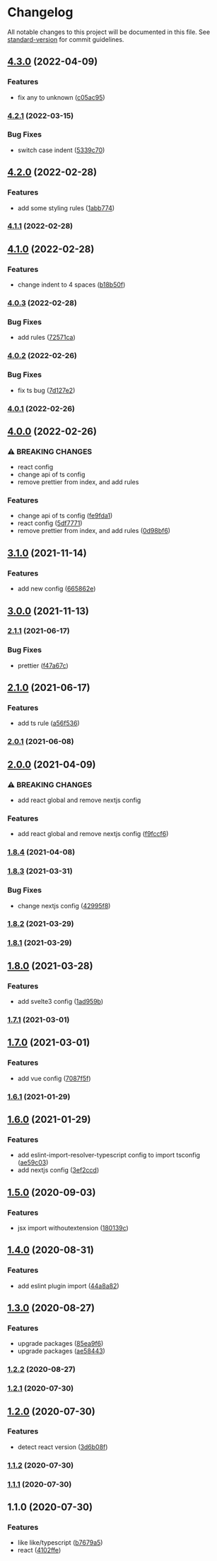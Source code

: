# Changelog

All notable changes to this project will be documented in this file. See [standard-version](https://github.com/conventional-changelog/standard-version) for commit guidelines.

## [4.3.0](https://github.com/ekilzen/eslint-config-like/compare/v4.2.1...v4.3.0) (2022-04-09)


### Features

* fix any to unknown ([c05ac95](https://github.com/ekilzen/eslint-config-like/commit/c05ac95c33438e71892540cd1f4c161846607bb8))

### [4.2.1](https://github.com/ekilzen/eslint-config-like/compare/v4.2.0...v4.2.1) (2022-03-15)


### Bug Fixes

* switch case indent ([5339c70](https://github.com/ekilzen/eslint-config-like/commit/5339c7085433b321a80b9aa77245bf14be83237b))

## [4.2.0](https://github.com/ekilzen/eslint-config-like/compare/v4.1.1...v4.2.0) (2022-02-28)


### Features

* add some styling rules ([1abb774](https://github.com/ekilzen/eslint-config-like/commit/1abb7744d1bd77915f768cf263fdf6a4c06787ff))

### [4.1.1](https://github.com/ekilzen/eslint-config-like/compare/v4.1.0...v4.1.1) (2022-02-28)

## [4.1.0](https://github.com/ekilzen/eslint-config-like/compare/v4.0.3...v4.1.0) (2022-02-28)


### Features

* change indent to 4 spaces ([b18b50f](https://github.com/ekilzen/eslint-config-like/commit/b18b50f0b1ba33729a67ed66e43f62b86e7970f0))

### [4.0.3](https://github.com/ekilzen/eslint-config-like/compare/v4.0.2...v4.0.3) (2022-02-28)


### Bug Fixes

* add rules ([72571ca](https://github.com/ekilzen/eslint-config-like/commit/72571cab5da4dc978492859814a12b6b50076219))

### [4.0.2](https://github.com/ekilzen/eslint-config-like/compare/v4.0.1...v4.0.2) (2022-02-26)


### Bug Fixes

* fix ts bug ([7d127e2](https://github.com/ekilzen/eslint-config-like/commit/7d127e24a13b0b72c5ee827de847f3315753b530))

### [4.0.1](https://github.com/ekilzen/eslint-config-like/compare/v4.0.0...v4.0.1) (2022-02-26)

## [4.0.0](https://github.com/ekilzen/eslint-config-like/compare/v3.1.0...v4.0.0) (2022-02-26)


### ⚠ BREAKING CHANGES

* react config
* change api of ts config
* remove prettier from index, and add rules

### Features

* change api of ts config ([fe9fda1](https://github.com/ekilzen/eslint-config-like/commit/fe9fda1a138ed456acf722b47a5a10e3410db219))
* react config ([5df7771](https://github.com/ekilzen/eslint-config-like/commit/5df7771b3a25fafd81bd94261b09137749f69594))
* remove prettier from index, and add rules ([0d98bf6](https://github.com/ekilzen/eslint-config-like/commit/0d98bf69ac07ff021950131cd07a9b6bcc635354))

## [3.1.0](https://github.com/ekilzen/eslint-config-like/compare/v3.0.0...v3.1.0) (2021-11-14)


### Features

* add new config ([665862e](https://github.com/ekilzen/eslint-config-like/commit/665862e238c59fd554faad482ad684386edc6c18))

## [3.0.0](https://github.com/ekilzen/eslint-config-like/compare/v2.1.1...v3.0.0) (2021-11-13)

### [2.1.1](https://github.com/ekilzen/eslint-config-like/compare/v2.1.0...v2.1.1) (2021-06-17)


### Bug Fixes

* prettier ([f47a67c](https://github.com/ekilzen/eslint-config-like/commit/f47a67c8704545c6c6fcca861980f18e8b1ed4b0))

## [2.1.0](https://github.com/ekilzen/eslint-config-like/compare/v2.0.1...v2.1.0) (2021-06-17)


### Features

* add ts rule ([a56f536](https://github.com/ekilzen/eslint-config-like/commit/a56f53633a89d488cdaa14cc124dd7c281d8f599))

### [2.0.1](https://github.com/ekilzen/eslint-config-like/compare/v2.0.0...v2.0.1) (2021-06-08)

## [2.0.0](https://github.com/ekilzen/eslint-config-like/compare/v1.8.4...v2.0.0) (2021-04-09)


### ⚠ BREAKING CHANGES

* add react global and remove nextjs config

### Features

* add react global and remove nextjs config ([f9fccf6](https://github.com/ekilzen/eslint-config-like/commit/f9fccf68fde61222d3f71172eaf861291aa2dc86))

### [1.8.4](https://github.com/ekilzen/eslint-config-like/compare/v1.8.3...v1.8.4) (2021-04-08)

### [1.8.3](https://github.com/ekilzen/eslint-config-like/compare/v1.8.2...v1.8.3) (2021-03-31)


### Bug Fixes

* change nextjs config ([42995f8](https://github.com/ekilzen/eslint-config-like/commit/42995f87f13d0bb6e7d597eb2a9d4f336080d936))

### [1.8.2](https://github.com/ekilzen/eslint-config-like/compare/v1.8.1...v1.8.2) (2021-03-29)

### [1.8.1](https://github.com/ekilzen/eslint-config-like/compare/v1.8.0...v1.8.1) (2021-03-29)

## [1.8.0](https://github.com/ekilzen/eslint-config-like/compare/v1.7.1...v1.8.0) (2021-03-28)


### Features

* add svelte3 config ([1ad959b](https://github.com/ekilzen/eslint-config-like/commit/1ad959be9cbfcb800737cb205d68dc2d7373e8f6))

### [1.7.1](https://github.com/ekilzen/eslint-config-like/compare/v1.7.0...v1.7.1) (2021-03-01)

## [1.7.0](https://github.com/ekilzen/eslint-config-like/compare/v1.6.1...v1.7.0) (2021-03-01)


### Features

* add vue config ([7087f5f](https://github.com/ekilzen/eslint-config-like/commit/7087f5fdd54f5b1356595bb6db6524b54826c760))

### [1.6.1](https://github.com/lastingman/eslint-config-like/compare/v1.6.0...v1.6.1) (2021-01-29)

## [1.6.0](https://github.com/lastingman/eslint-config-like/compare/v1.5.0...v1.6.0) (2021-01-29)


### Features

* add eslint-import-resolver-typescript config to import tsconfig ([ae59c03](https://github.com/lastingman/eslint-config-like/commit/ae59c03f1e672244d09d47f0c572686787359499))
* add nextjs config ([3ef2ccd](https://github.com/lastingman/eslint-config-like/commit/3ef2ccd1df790dea16aa03bc5e235966ccee9519))

## [1.5.0](https://github.com/lastingman/eslint-config-like/compare/v1.4.0...v1.5.0) (2020-09-03)


### Features

* jsx import withoutextension ([180139c](https://github.com/lastingman/eslint-config-like/commit/180139cdf0bcbd9c5deceaeeb115548b3b6b7d94))

## [1.4.0](https://github.com/lastingman/eslint-config-like/compare/v1.3.0...v1.4.0) (2020-08-31)


### Features

* add eslint plugin import ([44a8a82](https://github.com/lastingman/eslint-config-like/commit/44a8a8265799d3cddd60e5b93595b5885569c5f8))

## [1.3.0](https://github.com/lastingman/eslint-config-like/compare/v1.2.2...v1.3.0) (2020-08-27)


### Features

* upgrade packages ([85ea9f6](https://github.com/lastingman/eslint-config-like/commit/85ea9f6a86ae7b74f94fe0d823d2fe9144b29524))
* upgrade packages ([ae58443](https://github.com/lastingman/eslint-config-like/commit/ae584432efa2a9949d0952fcee375fa89b4f3e5f))

### [1.2.2](https://github.com/lastingman/eslint-config-like/compare/v1.2.1...v1.2.2) (2020-08-27)

### [1.2.1](https://github.com/lastingman/eslint-config-like/compare/v1.2.0...v1.2.1) (2020-07-30)

## [1.2.0](https://github.com/lastingman/eslint-config-like/compare/v1.1.2...v1.2.0) (2020-07-30)


### Features

* detect react version ([3d6b08f](https://github.com/lastingman/eslint-config-like/commit/3d6b08ffacd20847fff8db8b6bfcfded8aa4d2d6))

### [1.1.2](https://github.com/lastingman/eslint-config-like/compare/v1.1.1...v1.1.2) (2020-07-30)

### [1.1.1](https://github.com/lastingman/eslint-config-like/compare/v1.1.0...v1.1.1) (2020-07-30)

## 1.1.0 (2020-07-30)


### Features

* like like/typescript ([b7679a5](https://github.com/lastingman/eslint-config-like/commit/b7679a5dc0d799519b9cbd3db709bd80f85655f4))
* react ([4102ffe](https://github.com/lastingman/eslint-config-like/commit/4102ffe733bc3707b322fedb8a3186e5e5eb2dfb))
